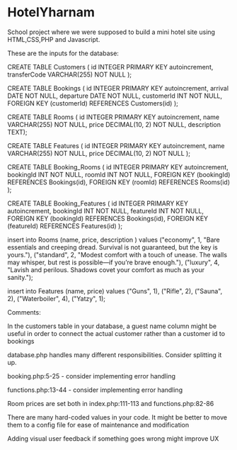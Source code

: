 # HotelYharnam

School project where we were supposed to build a mini hotel site using HTML,CSS,PHP and Javascript.

These are the inputs for the database:

CREATE TABLE Customers ( id INTEGER PRIMARY KEY autoincrement, transferCode VARCHAR(255) NOT NULL );

CREATE TABLE Bookings ( id INTEGER PRIMARY KEY autoincrement, arrival DATE NOT NULL, departure DATE NOT NULL, customerId INT NOT NULL, FOREIGN KEY (customerId) REFERENCES Customers(id) );

CREATE TABLE Rooms ( id INTEGER PRIMARY KEY autoincrement, name VARCHAR(255) NOT NULL, price DECIMAL(10, 2) NOT NULL, description TEXT);

CREATE TABLE Features ( id INTEGER PRIMARY KEY autoincrement, name VARCHAR(255) NOT NULL, price DECIMAL(10, 2) NOT NULL );

CREATE TABLE Booking_Rooms ( id INTEGER PRIMARY KEY autoincrement, bookingId INT NOT NULL, roomId INT NOT NULL, FOREIGN KEY (bookingId) REFERENCES Bookings(id), FOREIGN KEY (roomId) REFERENCES Rooms(id) );

CREATE TABLE Booking_Features ( id INTEGER PRIMARY KEY autoincrement, bookingId INT NOT NULL, featureId INT NOT NULL,  FOREIGN KEY (bookingId) REFERENCES Bookings(id), FOREIGN KEY (featureId) REFERENCES Features(id) );



insert into Rooms (name, price, description
) values ("economy", 1, "Bare essentials and creeping dread. Survival is not guaranteed, but the key is yours."), ("standard", 2, "Modest comfort with a touch of unease. The walls may whisper, but rest is possible—if you’re brave enough."), ("luxury", 4, "Lavish and perilous. Shadows covet your comfort as much as your sanity.");


insert into Features (name, price) values ("Guns", 1), ("Rifle", 2), ("Sauna", 2), ("Waterboiler", 4), ("Yatzy", 1);


Comments:

In the customers table in your database, a guest name column might be useful in order to connect the actual customer rather than a customer id to bookings

database.php handles many different responsibilities. Consider splitting it up.

booking.php:5-25 - consider implementing error handling

functions.php:13-44 - consider implementing error handling

Room prices are set both in index.php:111-113 and functions.php:82-86

There are many hard-coded values in your code. It might be better to move them to a config file for ease of maintenance and modification

Adding visual user feedback if something goes wrong might improve UX



